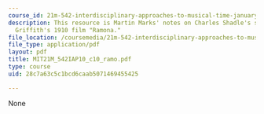 ```yaml
---
course_id: 21m-542-interdisciplinary-approaches-to-musical-time-january-iap-2010
description: This resource is Martin Marks' notes on Charles Shadle's score for D.W.
  Griffith's 1910 film "Ramona."
file_location: /coursemedia/21m-542-interdisciplinary-approaches-to-musical-time-january-iap-2010/28c7a63c5c1bcd6caab5071469455425_MIT21M_542IAP10_c10_ramo.pdf
file_type: application/pdf
layout: pdf
title: MIT21M_542IAP10_c10_ramo.pdf
type: course
uid: 28c7a63c5c1bcd6caab5071469455425

---
```

None